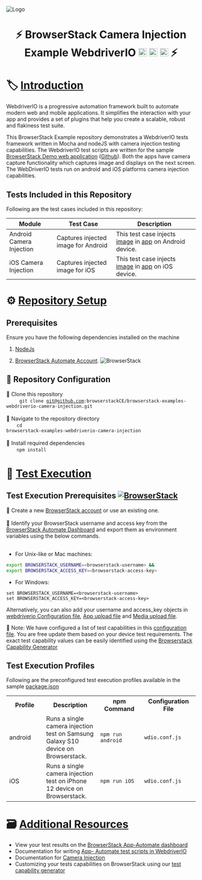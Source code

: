![Logo](https://www.browserstack.com/images/static/header-logo.jpg)

# <h1 align="center"> :zap: BrowserStack Camera Injection Example WebdriverIO <a href="https://webdriver.io/"> <img src="https://avatars.githubusercontent.com/u/72550141?s=48&v=4" alt="WebdriverIO" height="22" /></a> <a href="https://nodejs.org/en/"> <img src="https://brandslogos.com/wp-content/uploads/images/large/nodejs-icon-logo.png" alt="nodejs" height="22" /></a> <a href="https://mochajs.org/"><img src="https://brandslogos.com/wp-content/uploads/images/large/mocha-logo.png" alt="mocha" height="22" /></a> :zap:</h1>

# :label: [Introduction](https://github.com/browserstack/browserstack-examples-junit5#introduction)

WebdriverIO is a progressive automation framework built to automate modern web and mobile applications. It simplifies the interaction with your app and provides a set of plugins that help you create a scalable, robust and flakiness test suite.

This BrowserStack Example repository demonstrates a WebdriverIO tests framework written in Mocha and nodeJS with camera injection testing capabilities. The WebdriverIO test scripts are written for the sample [BrowserStack Demo web application](https://bstackdemo.com) ([Github](https://github.com/browserstack/browserstack-demo-app)). Both the apps have camera capture functionality which captures image and displays on the next screen.
The WebDriverIO tests run on android and iOS platforms camera injection capabilities.

## Tests Included in this Repository

Following are the test cases included in this repository:

| Module                   | Test Case                           | Description                                                                                                                                                       |
| ------------------------ | ----------------------------------- | ----------------------------------------------------------------------------------------------------------------------------------------------------------------- |
| Android Camera Injection | Captures injected image for Android | This test case injects [image](test/upload/resources/sample_image/bstack.jpg) in [app](test/upload/resources/sample_app/CameraImage-debug.apk) on Android device. |
| iOS Camera Injection     | Captures injected image for iOS     | This test case injects [image](test/upload/resources/sample_image/bstack.jpg) in [app](test/upload/resources/sample_app/IOSTakePhotoTutorial.ipa) on iOS device.  |

# :gear: [Repository Setup](https://github.com/browserstack/browserstack-examples-junit5#repositorysetup)

## Prerequisites

Ensure you have the following dependencies installed on the machine

1. [NodeJs](https://nodejs.org/en/download/)

2. [BrowserStack Automate Account](https://www.browserstack.com/automate). ![BrowserStack](https://img.shields.io/badge/For-BrowserStackAutomate-orange)

## :wrench: Repository Configuration

:pushpin: Clone this repository
<br/>
&nbsp;&nbsp;&nbsp;&nbsp;&nbsp;&nbsp;
<code> git clone git@github.com:browserstackCE/browserstack-examples-webdriverio-camera-injection.git</code>
<br/> <br/>
:pushpin: Navigate to the repository directory
<br/>
&nbsp;&nbsp;&nbsp;&nbsp;&nbsp;&nbsp;
<code>cd browserstack-examples-webdriverio-camera-injection</code>
<br/> <br/>
:pushpin: Install required dependencies
<br/>
&nbsp;&nbsp;&nbsp;&nbsp;&nbsp;&nbsp;
<code>npm install</code>

# :rocket: [Test Execution](https://github.com/browserstack/browserstack-examples-junit5#testexecution)

## Test Execution Prerequisites [![BrowserStack](https://img.shields.io/badge/For-BrowserStackAutomate-orange)]()

:pushpin: Create a new [BrowserStack account](https://www.browserstack.com/users/sign_up) or use an existing one.
<br/> <br/>
:pushpin: Identify your BrowserStack username and access key from the [BrowserStack Automate Dashboard](https://automate.browserstack.com/) and export them as environment variables using the below commands.
<br/>
&nbsp;&nbsp;&nbsp;&nbsp;&nbsp;&nbsp;

- For Unix-like or Mac machines:

```sh
export BROWSERSTACK_USERNAME=<browserstack-username> &&
export BROWSERSTACK_ACCESS_KEY=<browserstack-access-key>
```

- For Windows:

```shell
set BROWSERSTACK_USERNAME=<browserstack-username>
set BROWSERSTACK_ACCESS_KEY=<browserstack-access-key>
```

Alternatively, you can also add your username and access_key objects in [webdriverio Configuration file](wdio.conf.js), [App upload file](test/upload/app_upload.mjs) and [Media upload file](test/upload/media_upload.mjs).

:page_facing_up: Note: We have configured a list of test capabilities in this [configuration file](wdio.conf.js). You are free update them based on your device test requirements. The exact test capability values can be easily identified using the [Browserstack Capability Generator](https://browserstack.com/automate/capabilities)

## Test Execution Profiles

Following are the preconfigured test execution profiles available in the sample [package.json](package.json)

<table>
 <tr>
  <th width='12%'>Profile</th>
  <th width='10%'>Description</th>
  <th width='10%'>npm Command
  </th>
  <th width='10%'>Configuration File
  </th>
 </tr>
 <tr>
  <td>android
  </td>
  <td>Runs a single camera injection test on Samsung Galaxy S10 device on Browserstack.</td>
  <td><code>npm run android</code></td>
  <td><code>wdio.conf.js</code></td>
 </tr>
  <tr>
  <td>iOS
   </td>
  <td>Runs a single camera injection test on iPhone 12 device on Browserstack.</td>
  <td><code>npm run iOS</code></td>
  <td><code>wdio.conf.js</code></td>
 </tr>
</table>

# :card_file_box: [Additional Resources](https://github.com/browserstack/browserstack-examples-junit5#additionalresources)

- View your test results on the [BrowserStack App-Automate dashboard](https://app-automate.browserstack.com/dashboard/v2)
- Documentation for writing [App- Automate test scripts in WebdriverIO](https://www.browserstack.com/docs/app-automate/appium/getting-started/nodejs/webdriverio)
- Documentation for [Camera Injection](https://www.browserstack.com/docs/app-automate/appium/advanced-features/camera-image-injection)
- Customizing your tests capabilities on BrowserStack using our [test capability generator](https://www.browserstack.com/app-automate/capabilities)
